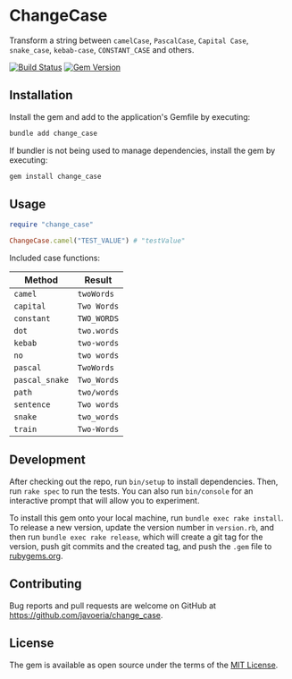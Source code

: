 # ChangeCase

Transform a string between `camelCase`, `PascalCase`, `Capital Case`, `snake_case`, `kebab-case`, `CONSTANT_CASE` and others.

[![Build Status](https://github.com/javoeria/change_case/actions/workflows/main.yml/badge.svg)](https://github.com/javoeria/change_case/actions/workflows/main.yml)
[![Gem Version](https://badge.fury.io/rb/change_case.svg)](https://rubygems.org/gems/change_case)

## Installation

Install the gem and add to the application's Gemfile by executing:

```bash
bundle add change_case
```

If bundler is not being used to manage dependencies, install the gem by executing:

```bash
gem install change_case
```

## Usage

```ruby
require "change_case"

ChangeCase.camel("TEST_VALUE") # "testValue"
```

Included case functions:

| Method         | Result      |
| -------------- | ----------- |
| `camel`        | `twoWords`  |
| `capital`      | `Two Words` |
| `constant`     | `TWO_WORDS` |
| `dot`          | `two.words` |
| `kebab`        | `two-words` |
| `no`           | `two words` |
| `pascal`       | `TwoWords`  |
| `pascal_snake` | `Two_Words` |
| `path`         | `two/words` |
| `sentence`     | `Two words` |
| `snake`        | `two_words` |
| `train`        | `Two-Words` |

## Development

After checking out the repo, run `bin/setup` to install dependencies. Then, run `rake spec` to run the tests. You can also run `bin/console` for an interactive prompt that will allow you to experiment.

To install this gem onto your local machine, run `bundle exec rake install`. To release a new version, update the version number in `version.rb`, and then run `bundle exec rake release`, which will create a git tag for the version, push git commits and the created tag, and push the `.gem` file to [rubygems.org](https://rubygems.org).

## Contributing

Bug reports and pull requests are welcome on GitHub at https://github.com/javoeria/change_case.

## License

The gem is available as open source under the terms of the [MIT License](https://opensource.org/licenses/MIT).
